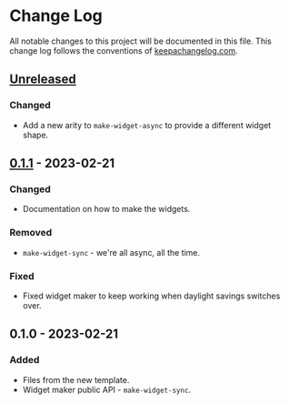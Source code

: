 # Change Log
All notable changes to this project will be documented in this file. This change log follows the conventions of [keepachangelog.com](http://keepachangelog.com/).

## [Unreleased]
### Changed
- Add a new arity to `make-widget-async` to provide a different widget shape.

## [0.1.1] - 2023-02-21
### Changed
- Documentation on how to make the widgets.

### Removed
- `make-widget-sync` - we're all async, all the time.

### Fixed
- Fixed widget maker to keep working when daylight savings switches over.

## 0.1.0 - 2023-02-21
### Added
- Files from the new template.
- Widget maker public API - `make-widget-sync`.

[Unreleased]: https://sourcehost.site/your-name/clojure-fun/compare/0.1.1...HEAD
[0.1.1]: https://sourcehost.site/your-name/clojure-fun/compare/0.1.0...0.1.1
